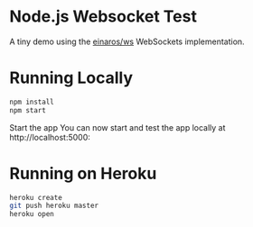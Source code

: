 # Node.js Websocket Test

A tiny demo using the [einaros/ws](http://einaros.github.io/ws/) WebSockets implementation.

# Running Locally

``` bash
npm install
npm start
```

Start the app
You can now start and test the app locally at http://localhost:5000:

# Running on Heroku

``` bash
heroku create
git push heroku master
heroku open
```
